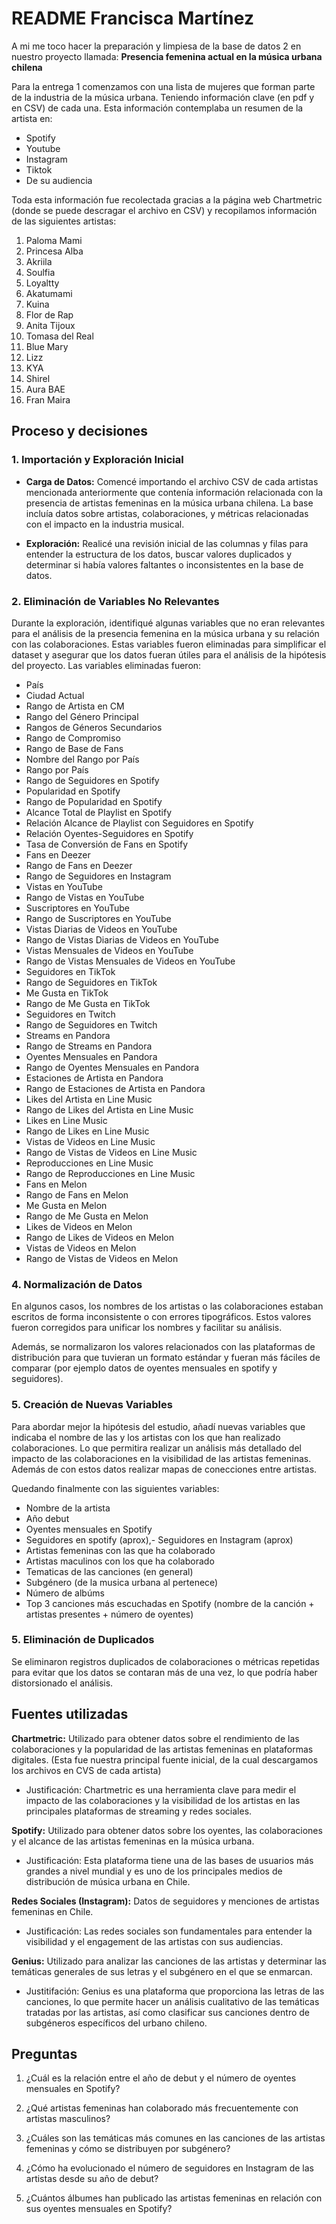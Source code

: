 # README Francisca Martínez

A mi me toco hacer la preparación y limpiesa de la base de datos 2 en nuestro proyecto llamada: **Presencia femenina actual en la música urbana chilena**

Para la entrega 1 comenzamos con una lista de mujeres que forman parte de la industria de la música urbana. Teniendo información clave (en pdf y en CSV) de cada una. Esta información contemplaba un resumen de la artista en:
- Spotify
- Youtube
- Instagram
- Tiktok
- De su audiencia

Toda esta información fue recolectada gracias a la página web Chartmetric (donde se puede descragar el archivo en CSV) y recopilamos información de las siguientes artistas: 
1. Paloma Mami
2. Princesa Alba
3. Akriila
4. Soulfia
5. Loyaltty
6. Akatumami
7. Kuina
8. Flor de Rap
9. Anita Tijoux
10. Tomasa del Real
11. Blue Mary
12. Lizz
13. KYA
14. Shirel
15. Aura BAE
16. Fran Maira

## Proceso y decisiones

### 1. Importación y Exploración Inicial

- **Carga de Datos:** Comencé importando el archivo CSV de cada artistas mencionada anteriormente que contenía información relacionada con la presencia de artistas femeninas en la música urbana chilena. La base incluía datos sobre artistas, colaboraciones, y métricas relacionadas con el impacto en la industria musical.

- **Exploración:** Realicé una revisión inicial de las columnas y filas para entender la estructura de los datos, buscar valores duplicados y determinar si había valores faltantes o inconsistentes en la base de datos.

### 2. Eliminación de Variables No Relevantes

Durante la exploración, identifiqué algunas variables que no eran relevantes para el análisis de la presencia femenina en la música urbana y su relación con las colaboraciones. Estas variables fueron eliminadas para simplificar el dataset y asegurar que los datos fueran útiles para el análisis de la hipótesis del proyecto. Las variables eliminadas fueron: 

- País
- Ciudad Actual
- Rango de Artista en CM
- Rango del Género Principal
- Rangos de Géneros Secundarios
- Rango de Compromiso
- Rango de Base de Fans
- Nombre del Rango por País
- Rango por País
- Rango de Seguidores en Spotify
- Popularidad en Spotify
- Rango de Popularidad en Spotify
- Alcance Total de Playlist en Spotify
- Relación Alcance de Playlist con Seguidores en Spotify
- Relación Oyentes-Seguidores en Spotify
- Tasa de Conversión de Fans en Spotify
- Fans en Deezer
- Rango de Fans en Deezer
- Rango de Seguidores en Instagram
- Vistas en YouTube
- Rango de Vistas en YouTube
- Suscriptores en YouTube
- Rango de Suscriptores en YouTube
- Vistas Diarias de Videos en YouTube
- Rango de Vistas Diarias de Videos en YouTube
- Vistas Mensuales de Videos en YouTube
- Rango de Vistas Mensuales de Videos en YouTube
- Seguidores en TikTok
- Rango de Seguidores en TikTok
- Me Gusta en TikTok
- Rango de Me Gusta en TikTok
- Seguidores en Twitch
- Rango de Seguidores en Twitch
- Streams en Pandora
- Rango de Streams en Pandora
- Oyentes Mensuales en Pandora
- Rango de Oyentes Mensuales en Pandora
- Estaciones de Artista en Pandora
- Rango de Estaciones de Artista en Pandora
- Likes del Artista en Line Music
- Rango de Likes del Artista en Line Music
- Likes en Line Music
- Rango de Likes en Line Music
- Vistas de Videos en Line Music
- Rango de Vistas de Videos en Line Music
- Reproducciones en Line Music
- Rango de Reproducciones en Line Music
- Fans en Melon
- Rango de Fans en Melon
- Me Gusta en Melon
- Rango de Me Gusta en Melon
- Likes de Videos en Melon
- Rango de Likes de Videos en Melon
- Vistas de Videos en Melon
- Rango de Vistas de Videos en Melon

### 4. Normalización de Datos

En algunos casos, los nombres de los artistas o las colaboraciones estaban escritos de forma inconsistente o con errores tipográficos. Estos valores fueron corregidos para unificar los nombres y facilitar su análisis.

Además, se normalizaron los valores relacionados con las plataformas de distribución para que tuvieran un formato estándar y fueran más fáciles de comparar (por ejemplo datos de oyentes mensuales en spotify y seguidores).

### 5. Creación de Nuevas Variables

Para abordar mejor la hipótesis del estudio, añadí nuevas variables que indicaba el nombre de las y los artistas con los que han realizado colaboraciones. Lo que permitira realizar un análisis más detallado del impacto de las colaboraciones en la visibilidad de las artistas femeninas. Además de con estos datos realizar mapas de conecciones entre artistas.

Quedando finalmente con las siguientes variables:
- Nombre de la artista
- Año debut
- Oyentes mensuales en Spotify
- Seguidores en spotify (aprox),- Seguidores en Instagram (aprox)
- Artistas femeninas con las que ha colaborado
- Artistas maculinos con los que ha colaborado
- Tematicas de las canciones (en general)
- Subgénero (de la musica urbana al pertenece)
- Número de albúms
- Top 3 canciones más escuchadas en Spotify (nombre de la canción + artistas presentes + número de oyentes)

### 5. Eliminación de Duplicados

Se eliminaron registros duplicados de colaboraciones o métricas repetidas para evitar que los datos se contaran más de una vez, lo que podría haber distorsionado el análisis.

## Fuentes utilizadas

**Chartmetric:** Utilizado para obtener datos sobre el rendimiento de las colaboraciones y la popularidad de las artistas femeninas en plataformas digitales. (Esta fue nuestra principal fuente inicial, de la cual descargamos los archivos en CVS de cada artista)
- Justificación: Chartmetric es una herramienta clave para medir el impacto de las colaboraciones y la visibilidad de los artistas en las principales plataformas de streaming y redes sociales.

**Spotify:** Utilizado para obtener datos sobre los oyentes, las colaboraciones y el alcance de las artistas femeninas en la música urbana.

- Justificación: Esta plataforma tiene una de las bases de usuarios más grandes a nivel mundial y es uno de los principales medios de distribución de música urbana en Chile.

**Redes Sociales (Instagram):** Datos de seguidores y menciones de artistas femeninas en Chile.

- Justificación: Las redes sociales son fundamentales para entender la visibilidad y el engagement de las artistas con sus audiencias.

**Genius:** Utilizado para analizar las canciones de las artistas y determinar las temáticas generales de sus letras y el subgénero en el que se enmarcan.

- Justitifación: Genius es una plataforma que proporciona las letras de las canciones, lo que permite hacer un análisis cualitativo de las temáticas tratadas por las artistas, así como clasificar sus canciones dentro de subgéneros específicos del urbano chileno.

## Preguntas

1. ¿Cuál es la relación entre el año de debut y el número de oyentes mensuales en Spotify?

2. ¿Qué artistas femeninas han colaborado más frecuentemente con artistas masculinos?

3. ¿Cuáles son las temáticas más comunes en las canciones de las artistas femeninas y cómo se distribuyen por subgénero?

4. ¿Cómo ha evolucionado el número de seguidores en Instagram de las artistas desde su año de debut?

5. ¿Cuántos álbumes han publicado las artistas femeninas en relación con sus oyentes mensuales en Spotify?
